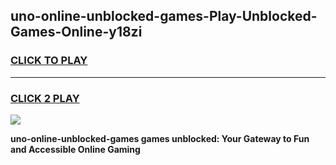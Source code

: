 
## uno-online-unblocked-games-Play-Unblocked-Games-Online-y18zi
<h3>
<a href="https://premium76.site?title=uno-online-unblocked-games&ref=25A">CLICK TO PLAY</a></h3>
<hr>

<h3>
<a href="https://premium76.site?title=uno-online-unblocked-games&ref=25A">CLICK 2 PLAY</a>
  
</h3>

<a href="https://premium76.site?title=uno-online-unblocked-games&ref=25A"><img src="https://clearcache.store/games.png"></a>


**uno-online-unblocked-games games unblocked: Your Gateway to Fun and Accessible Online Gaming**
